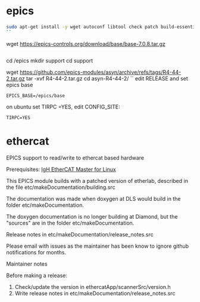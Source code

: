 # epics


```bash
sudo apt-get install -y wget autoconf libtool check patch build-essential libreadline-dev re2c libxml2-dev tmux software-properties-common python3-libxml2 python3
``

```
wget https://epics-controls.org/download/base/base-7.0.8.tar.gz
```

```
cd /epics
mkdir support
cd support

wget https://github.com/epics-modules/asyn/archive/refs/tags/R4-44-2.tar.gz
tar -xvf R4-44-2.tar.gz
cd asyn-R4-44-2/
``
edit RELEASE and set epics base

```
EPICS_BASE=/epics/base
```
on ubuntu set TIRPC =YES, edit CONFIG_SITE:
```
TIRPC=YES
```







# ethercat
EPICS support to read/write to ethercat based hardware

Prerequisites: [IgH EtherCAT Master for Linux](http://etherlab.org/en/ethercat/index.php)

This EPICS module builds with a patched version of etherlab, described in the file etc/makeDocumentation/building.src

The documentation was made when doxygen at DLS would build in the
folder etc/makeDocumentation.

The doxygen documentation is no longer building at Diamond, but the "sources" are in
the folder etc/makeDocumentation.

Release notes in
etc/makeDocumentation/release_notes.src

Please email with issues as the maintainer has been know to ignore
github notifications for months.

Maintainer notes

Before making a release:

1. Check/update the version in ethercatApp/scannerSrc/version.h
2. Write release notes in etc/makeDocumentation/release_notes.src
